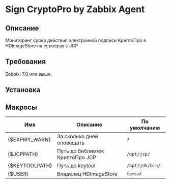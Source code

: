 # Sign CryptoPro by Zabbix Agent
## Описание
Мониторинг срока действия электронной подписи КриптоПро в HDImageStore на серверах с JCP
## Требования
Zabbix: 7.0 или выше.

## Установка


## Макросы

|Имя|Описание|По умолчанию|
|----|-----------|-------|
|{$EXPIRY_WARN}|За сколько дней оповещать|`7`|
|{$JCPPATH}|Путь до библиотек КриптоПро JCP|`/opt/jcp/`|
|{$KEYTOOLPATH}|Путь до keytool|`/opt/jdk/bin/`|
|{$USER}|Владелец HDImageStore|`tomcat`|
